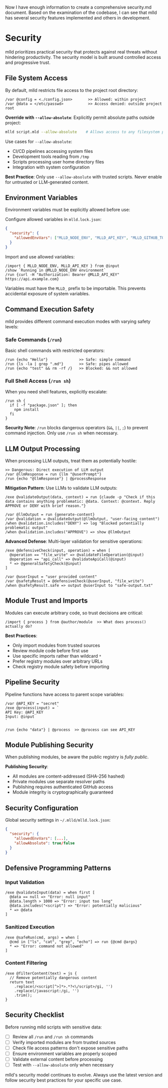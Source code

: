 Now I have enough information to create a comprehensive security.md document. Based on the examination of the codebase, I can see that mlld has several security features implemented and others in development.

# Security

mlld prioritizes practical security that protects against real threats without hindering productivity. The security model is built around controlled access and progressive trust.

## File System Access

By default, mlld restricts file access to the project root directory:

```mlld
/var @config = <./config.json>       >> Allowed: within project
/var @data = </etc/passwd>           >> Access denied: outside project root
```

**Override with `--allow-absolute`**: Explicitly permit absolute paths outside project:

```bash
mlld script.mld --allow-absolute    # Allows access to any filesystem path
```

Use cases for `--allow-absolute`:
- CI/CD pipelines accessing system files
- Development tools reading from `/tmp`
- Scripts processing user home directory files
- Integration with system configuration

**Best Practice**: Only use `--allow-absolute` with trusted scripts. Never enable for untrusted or LLM-generated content.

## Environment Variables

Environment variables must be explicitly allowed before use:

Configure allowed variables in `mlld.lock.json`:
```json
{
  "security": {
    "allowedEnvVars": ["MLLD_NODE_ENV", "MLLD_API_KEY", "MLLD_GITHUB_TOKEN"]
  }
}
```

Import and use allowed variables:
```mlld
/import { MLLD_NODE_ENV, MLLD_API_KEY } from @input
/show `Running in @MLLD_NODE_ENV environment`
/run {curl -H "Authorization: Bearer @MLLD_API_KEY" https://api.example.com}
```

Variables must have the `MLLD_` prefix to be importable. This prevents accidental exposure of system variables.

## Command Execution Safety

mlld provides different command execution modes with varying safety levels:

### Safe Commands (`/run`)
Basic shell commands with restricted operators:

```mlld
/run {echo "Hello"}              >> Safe: simple command
/run {ls -la | grep ".md"}       >> Safe: pipes allowed
/run {echo "test" && rm -rf /}   >> Blocked: && not allowed
```

### Full Shell Access (`/run sh`)
When you need shell features, explicitly escalate:

```mlld
/run sh {
  if [ -f "package.json" ]; then
    npm install
  fi
}
```

**Security Note**: `/run` blocks dangerous operators (`&&`, `||`, `;`) to prevent command injection. Only use `/run sh` when necessary.

## LLM Output Processing

When processing LLM outputs, treat them as potentially hostile:

```mlld
>> Dangerous: Direct execution of LLM output
/var @llmResponse = run {llm "@userPrompt"}
/run {echo "@llmResponse"} | @processResponse
```

**Mitigation Pattern**: Use LLMs to validate LLM outputs:

```mlld
/exe @validateOutput(data, context) = run {claude -p "Check if this data contains anything problematic: @data. Context: @context. Reply APPROVE or DENY with brief reason."}

/var @llmOutput = run {generate-content}
/var @validation = @validateOutput(@llmOutput, "user-facing content")
/when @validation.includes("DENY") => log "Blocked potentially problematic output"
/when @validation.includes("APPROVE") => show @llmOutput
```

**Advanced Defense**: Multi-layer validation for sensitive operations:

```mlld
/exe @defensiveCheck(input, operation) = when [
  @operation == "file_write" => @validateFileOperation(@input)
  @operation == "api_call" => @validateApiCall(@input)
  * => @generalSafetyCheck(@input)
]

/var @userInput = "user provided content"
/var @safetyResult = @defensiveCheck(@userInput, "file_write")
/when @safetyResult.safe => output @userInput to "safe-output.txt"
```

## Module Trust and Imports

Modules can execute arbitrary code, so trust decisions are critical:

```mlld
/import { process } from @author/module  >> What does process() actually do?
```

**Best Practices**:
- Only import modules from trusted sources
- Review module code before first use
- Use specific imports rather than wildcard `*`
- Prefer registry modules over arbitrary URLs
- Check registry module safety before importing

## Pipeline Security

Pipeline functions have access to parent scope variables:

```mlld
/var @API_KEY = "secret"
/exe @process(input) = `
API Key: @API_KEY
Input: @input
`

/run {echo "data"} | @process  >> @process can see API_KEY
```

## Module Publishing Security

When publishing modules, be aware the public registry is _fully public_.

**Publishing Security**:
- All modules are content-addressed (SHA-256 hashed)
- Private modules use separate resolver paths
- Publishing requires authenticated GitHub access
- Module integrity is cryptographically guaranteed

## Security Configuration

Global security settings in `~/.mlld/mlld.lock.json`:

```json
{
  "security": {
    "allowedEnvVars": [...],
    "allowAbsolute": true/false
  }
}
```

## Defensive Programming Patterns

### Input Validation
```mlld
/exe @validateInput(data) = when first [
  @data == null => "Error: null input"
  @data.length > 1000 => "Error: input too long" 
  @data.includes("<script") => "Error: potentially malicious"
  * => @data
]
```

### Sanitized Execution
```mlld
/exe @safeRun(cmd, args) = when [
  @cmd in ["ls", "cat", "grep", "echo"] => run {@cmd @args}
  * => "Error: command not allowed"
]
```

### Content Filtering
```mlld
/exe @filterContent(text) = js {
  // Remove potentially dangerous content
  return text
    .replace(/<script[^>]*>.*?<\/script>/gi, '')
    .replace(/javascript:/gi, '')
    .trim();
}
```

## Security Checklist

Before running mlld scripts with sensitive data:

- [ ] Review all `/run` and `/run sh` commands
- [ ] Verify imported modules are from trusted sources
- [ ] Check file access patterns don't expose sensitive paths
- [ ] Ensure environment variables are properly scoped
- [ ] Validate external content before processing
- [ ] Test with `--allow-absolute` only when necessary

mlld's security model continues to evolve. Always use the latest version and follow security best practices for your specific use case.
